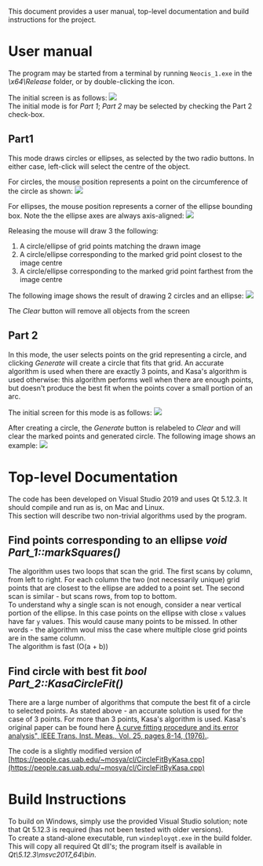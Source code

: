 This document provides a user manual, top-level documentation and build instructions for the project.

# User manual
The program may be started from a terminal by running `Neocis_1.exe` in the *\x64\Release* folder, or by double-clicking the icon.  

The initial screen is as follows: ![](./initialScreen.png)  
The initial mode is for _Part 1_; _Part 2_ may be selected by checking the Part 2 check-box.
## Part1
This mode draws circles or ellipses, as selected by the two radio buttons.  In either case, left-click will select the centre of the object.  

For circles, the mouse position represents a point on the circumference of the circle as shown: ![](./selectCircle.png)  

For ellipses, the mouse position represents a corner of the ellipse bounding box.  Note the the ellipse axes are always axis-aligned: ![](./selectEllipse.png) 

Releasing the mouse will draw 3 the following:  
1. A circle/ellipse of grid points matching the drawn image
2. A circle/ellipse corresponding to the marked grid point closest to the image centre  
3. A circle/ellipse corresponding to the marked grid point farthest from the image centre  

The following image shows the result of drawing 2 circles and an ellipse:  ![](./3Objects.png) 

The *Clear* button will remove all objects from the screen
## Part 2
In this mode, the user selects points on the grid representing a circle, and clicking *Generate* will create a circle that fits that grid.  An accurate algorithm is used when there are exactly 3 points, and Kasa's algorithm is used otherwise:  this algorithm performs well when there are enough points, but doesn't produce the best fit when the points cover a small portion of an arc.  

The initial screen for this mode is as follows: ![](./initialPart2.png)  

After creating a circle, the *Generate* button is relabeled to *Clear* and will clear the marked points and generated circle.  The following image shows an example:  ![](./part2example.png)  
# Top-level Documentation
The code has been developed on Visual Studio 2019 and uses Qt 5.12.3.  It should compile and run as is, on Mac and Linux.  
This section will describe two non-trivial algorithms used by the program.  
## Find points corresponding to an ellipse *void Part_1::markSquares()*
The algorithm uses two loops that scan the grid.  The first scans by column, from left to right.  For each column the two (not necessarily unique) grid points that are closest to the ellipse are added to a point set.  The second scan is similar - but scans rows, from top to bottom.  
To understand why a single scan is not enough, consider a near vertical portion of the ellipse.  In this case points on the ellipse with close `x` values have far `y` values.  This would cause many points to be missed.  In other words - the algorithm woul miss the case where multiple close grid points are in the same column.  
The algorithm is fast (O(a + b))  
## Find circle with best fit *bool Part_2::KasaCircleFit()*  
There are a large number of algorithms that compute the best fit of a circle to selected points.  As stated above - an accurate solution is used for the case of 3 points.  For more than 3 points, Kasa's algorithm is used.  Kasa's original paper can be found here [A curve fitting procedure and its error analysis", IEEE Trans. Inst. Meas., Vol. 25, pages 8-14, (1976).](<https://ieeexplore.ieee.org/abstract/document/6312298>).

The code is a slightly modified version of [https://people.cas.uab.edu/~mosya/cl/CircleFitByKasa.cpp](https://people.cas.uab.edu/~mosya/cl/CircleFitByKasa.cpp)  
# Build Instructions
To build on Windows, simply use the provided Visual Studio solution; note that Qt 5.12.3 is required (has not been tested with older versions).  
To create a stand-alone executable, run `windeployqt.exe` in the build folder.  This will copy all required Qt dll's; the program itself is available in *Qt\5.12.3\msvc2017_64\bin*.